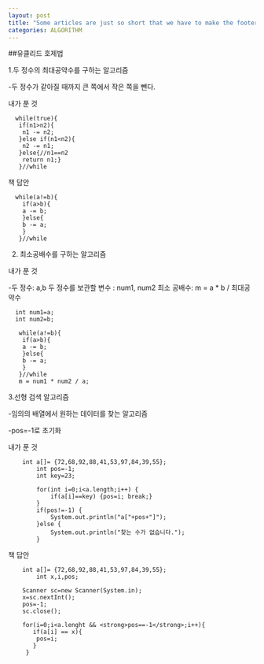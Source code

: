 ```yaml
---
layout: post
title: "Some articles are just so short that we have to make the footer stick"
categories: ALGORITHM
---
```



##유클리드 호제법

1.두 정수의 최대공약수를 구하는 알고리즘

-두 정수가 같아질 때까지 큰 쪽에서 작은 쪽을 뺀다.

내가 푼 것
```1=java
  while(true){
   if(n1>n2){
    n1 -= n2;
   }else if(n1<n2){
    n2 -= n1;
   }else{//n1==n2
    return n1;}
   }//while
```

책 답안
```1=java
  while(a!=b){
    if(a>b){
    a -= b;
    }else{
    b -= a;
    }
   }//while
```

2. 최소공배수를 구하는 알고리즘

내가 푼 것

-두 정수: a,b  두 정수를 보관할 변수 : num1, num2 최소 공배수: m = a * b / 최대공약수
```1=java
  int num1=a;
  int num2=b;
  
   while(a!=b){
    if(a>b){
    a -= b;
    }else{
    b -= a;
    }
   }//while
   m = num1 * num2 / a;
```

3.선형 검색 알고리즘

-임의의 배열에서 원하는 데이터를 찾는 알고리즘

-pos=-1로 초기화

내가 푼 것
```1=java
    int a[]= {72,68,92,88,41,53,97,84,39,55};
		int pos=-1;
		int key=23;
		
		for(int i=0;i<a.length;i++) {
			if(a[i]==key) {pos=i; break;}
		}
		if(pos!=-1) {
			System.out.println("a["+pos+"]");
		}else {
			System.out.println("찾는 수가 없습니다.");
		}
```

책 답안
```1=java
    int a[]= {72,68,92,88,41,53,97,84,39,55};
		int x,i,pos;
    
    Scanner sc=new Scanner(System.in);
    x=sc.nextInt();
    pos=-1;
    sc.close();
    
    for(i=0;i<a.lenght && <strong>pos==-1</strong>;i++){
       if(a[i] == x){
        pos=i;
       }
     }
```
